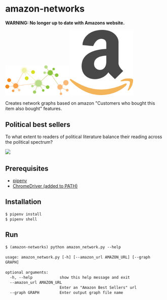 # amazon-networks


**WARNING: No longer up to date with Amazons website.**

<img src="img/graph_network.png" alt="graph network" width="200"/> <img src="img/amazon_icon.png" alt="amazon icon" width="200"/>
 
Creates network graphs based on amazon "Customers who bought this item also bought" features.

**Political best sellers**
---

To what extent to readers of political literature balance their reading across the political spectrum?

<div class='tableauPlaceholder' id='viz1580599048927' style='position: relative'><noscript><a href='#'><img alt=' ' src='https:&#47;&#47;public.tableau.com&#47;static&#47;images&#47;Gr&#47;GraphNetwork&#47;PoliticalBookNetwork&#47;1_rss.png' style='border: none' /></a></noscript><object class='tableauViz'  style='display:none;'><param name='host_url' value='https%3A%2F%2Fpublic.tableau.com%2F' /> <param name='embed_code_version' value='3' /> <param name='site_root' value='' /><param name='name' value='GraphNetwork&#47;PoliticalBookNetwork' /><param name='tabs' value='no' /><param name='toolbar' value='yes' /><param name='static_image' value='https:&#47;&#47;public.tableau.com&#47;static&#47;images&#47;Gr&#47;GraphNetwork&#47;PoliticalBookNetwork&#47;1.png' /> <param name='animate_transition' value='yes' /><param name='display_static_image' value='yes' /><param name='display_spinner' value='yes' /><param name='display_overlay' value='yes' /><param name='display_count' value='yes' /></object></div>                <script type='text/javascript'>                    var divElement = document.getElementById('viz1580599048927');                    var vizElement = divElement.getElementsByTagName('object')[0];                    vizElement.style.width='100%';vizElement.style.height=(divElement.offsetWidth*0.75)+'px';                    var scriptElement = document.createElement('script');                    scriptElement.src = 'https://public.tableau.com/javascripts/api/viz_v1.js';                    vizElement.parentNode.insertBefore(scriptElement, vizElement);                </script>


**Prerequisites**
---

 + [pipenv](https://github.com/pypa/pipenv)
 + [ChromeDriver (added to PATH)](https://sites.google.com/a/chromium.org/chromedriver/home)


**Installation**
---

```
$ pipenv install
$ pipenv shell
```

**Run**
---

```
$ (amazon-networks) python amazon_network.py --help

usage: amazon_network.py [-h] [--amazon_url AMAZON_URL] [--graph GRAPH]

optional arguments:
  -h, --help            show this help message and exit
  --amazon_url AMAZON_URL
                        Enter an "Amazon Best Sellers" url
  --graph GRAPH         Enter output graph file name

```
